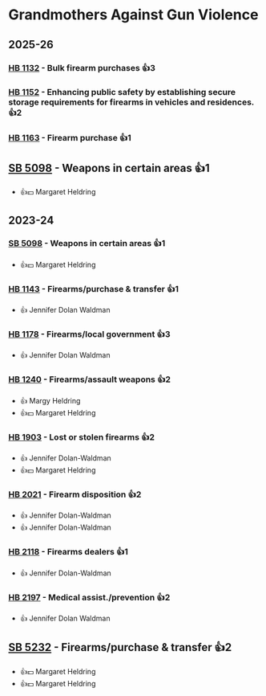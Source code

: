 # Grandmothers Against Gun Violence
## 2025-26

### [HB 1132](/bill/2025-26/hb/1132/) - Bulk firearm purchases 👍3  

### [HB 1152](/bill/2025-26/hb/1152/) - Enhancing public safety by establishing secure storage requirements for firearms in vehicles and residences. 👍2  

### [HB 1163](/bill/2025-26/hb/1163/) - Firearm purchase 👍1  

## [SB 5098](/bill/2025-26/sb/5098/) - Weapons in certain areas 👍1  
* 👍💵 Margaret Heldring

## 2023-24

### [SB 5098](/bill/2023-24/sb/5098/) - Weapons in certain areas 👍1  
* 👍💵 Margaret Heldring

### [HB 1143](/bill/2023-24/hb/1143/) - Firearms/purchase & transfer 👍1  
* 👍 Jennifer Dolan Waldman

### [HB 1178](/bill/2023-24/hb/1178/) - Firearms/local government 👍3  
* 👍 Jennifer Dolan Waldman

### [HB 1240](/bill/2023-24/hb/1240/) - Firearms/assault weapons 👍2  
* 👍 Margy Heldring
* 👍💵 Margaret Heldring

### [HB 1903](/bill/2023-24/hb/1903/) - Lost or stolen firearms 👍2  
* 👍 Jennifer Dolan-Waldman
* 👍💵 Margaret Heldring

### [HB 2021](/bill/2023-24/hb/2021/) - Firearm disposition 👍2  
* 👍 Jennifer Dolan-Waldman
* 👍 Jennifer Dolan-Waldman

### [HB 2118](/bill/2023-24/hb/2118/) - Firearms dealers 👍1  
* 👍 Jennifer Dolan-Waldman

### [HB 2197](/bill/2023-24/hb/2197/) - Medical assist./prevention 👍2  
* 👍 Jennifer Dolan Waldman

## [SB 5232](/bill/2023-24/sb/5232/) - Firearms/purchase & transfer 👍2  
* 👍💵 Margaret Heldring
* 👍💵 Margaret Heldring
